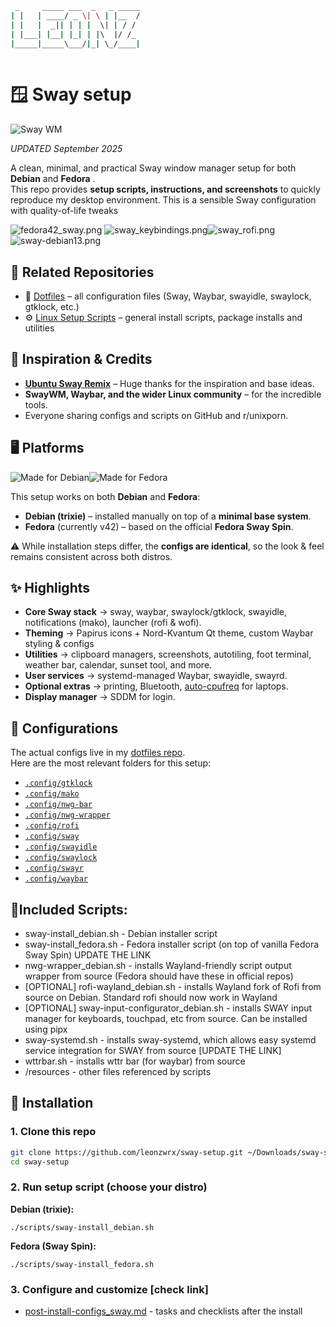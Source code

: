 ```bash
 _     _____ ___  _   _ _____
| |   | ____/ _ \| \ | |__  /
| |   |  _|| | | |  \| | / / 
| |___| |__| |_| | |\  |/ /_ 
|_____|_____\___/|_| \_/____|
                             
```               

# 🪟 Sway setup
![Sway WM](https://img.shields.io/badge/Sway-Wayland-5294E2?style=for-the-badge&logo=wayland&logoColor=white)

_UPDATED September 2025_

A clean, minimal, and practical Sway window manager setup for both **Debian** and **Fedora** .  
This repo provides **setup scripts, instructions, and screenshots** to quickly reproduce my desktop environment. This is a sensible Sway configuration with quality-of-life tweaks

![fedora42_sway.png](./assets/fedora42_sway.png)
![sway_keybindings.png](./assets/sway_keybindings.png)![sway_rofi.png](./assets/sway_rofi.png)
![sway-debian13.png](./assets/sway-debian13.png)

## 🔗 Related Repositories

- 📂 [Dotfiles](https://github.com/leonzwrx/dotfiles) – all configuration files (Sway, Waybar, swayidle, swaylock, gtklock, etc.)  
- ⚙️ [Linux Setup Scripts](https://github.com/leonzwrx/linux-setup-scripts) – general install scripts, package installs and utilities  

## 🙏 Inspiration & Credits

* **[Ubuntu Sway Remix](https://github.com/Ubuntu-Sway)** – Huge thanks for the inspiration and base ideas.
* **SwayWM, Waybar, and the wider Linux community** – for the incredible tools.
* Everyone sharing configs and scripts on GitHub and r/unixporn.

## 🖥️ Platforms

![Made for Debian](https://img.shields.io/badge/Made%20for-Debian-A81D33?style=for-the-badge&logo=debian&logoColor=white)![Made for Fedora](https://img.shields.io/badge/Made%20for-Fedora-294172?style=for-the-badge&logo=fedora&logoColor=white)

This setup works on both **Debian** and **Fedora**:

- **Debian (trixie)** – installed manually on top of a **minimal base system**.  
- **Fedora** (currently v42) – based on the official **Fedora Sway Spin**.  

⚠️ While installation steps differ, the **configs are identical**, so the look & feel remains consistent across both distros.

## ✨ Highlights

* **Core Sway stack** → sway, waybar, swaylock/gtklock, swayidle, notifications (mako), launcher (rofi & wofi).
* **Theming** → Papirus icons + Nord-Kvantum Qt theme, custom Waybar styling & configs
* **Utilities** → clipboard managers, screenshots, autotiling, foot terminal, weather bar, calendar, sunset tool, and more.
* **User services** → systemd-managed Waybar, swayidle, swayrd.
* **Optional extras** → printing, Bluetooth, [auto-cpufreq](https://github.com/AdnanHodzic/auto-cpufreq) for laptops.
* **Display manager** → SDDM for login.

## 📂 Configurations

The actual configs live in my [dotfiles repo](https://github.com/leonzwrx/dotfiles).  
Here are the most relevant folders for this setup:

- [`.config/gtklock`](https://github.com/leonzwrx/dotfiles/tree/master/.config/gtklock)  
- [`.config/mako`](https://github.com/leonzwrx/dotfiles/tree/master/.config/mako)  
- [`.config/nwg-bar`](https://github.com/leonzwrx/dotfiles/tree/master/.config/nwg-bar)  
- [`.config/nwg-wrapper`](https://github.com/leonzwrx/dotfiles/tree/master/.config/nwg-wrapper)  
- [`.config/rofi`](https://github.com/leonzwrx/dotfiles/tree/master/.config/rofi)  
- [`.config/sway`](https://github.com/leonzwrx/dotfiles/tree/master/.config/sway)  
- [`.config/swayidle`](https://github.com/leonzwrx/dotfiles/tree/master/.config/swayidle)  
- [`.config/swaylock`](https://github.com/leonzwrx/dotfiles/tree/master/.config/swaylock)  
- [`.config/swayr`](https://github.com/leonzwrx/dotfiles/tree/master/.config/swayr)  
- [`.config/waybar`](https://github.com/leonzwrx/dotfiles/tree/master/.config/waybar)  

## 📜Included Scripts:
* sway-install_debian.sh - Debian installer script
* sway-install_fedora.sh - Fedora installer script (on top of vanilla Fedora Sway Spin) UPDATE THE LINK
* nwg-wrapper_debian.sh - installs Wayland-friendly script output wrapper from source (Fedora should have these in official repos)
* [OPTIONAL] rofi-wayland_debian.sh - installs Wayland fork of Rofi from source on Debian. Standard rofi should now work in Wayland
* [OPTIONAL] sway-input-configurator_debian.sh - installs SWAY input manager for keyboards, touchpad, etc from source. Can be installed using pipx
* sway-systemd.sh - installs sway-systemd, which allows easy systemd service integration for SWAY from source [UPDATE THE LINK]
* wttrbar.sh - installs wttr bar (for waybar) from source
* /resources - other files referenced by scripts

## 🚀 Installation

### 1. Clone this repo
```bash
git clone https://github.com/leonzwrx/sway-setup.git ~/Downloads/sway-setup
cd sway-setup
```

### 2. Run setup script (choose your distro)

**Debian (trixie):**

```
./scripts/sway-install_debian.sh
```

**Fedora (Sway Spin):**

```
./scripts/sway-install_fedora.sh
```

### 3. Configure and customize [check link]
* [post-install-configs_sway.md](https://github.com/leonzwrx/sway-setup/blob/main/post-install-configs_sway.md) - tasks and checklists after the install